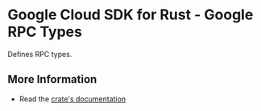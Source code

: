 # Google Cloud SDK for Rust - Google RPC Types

<!-- Code generated by sidekick. DO NOT EDIT. -->

Defines RPC types.

## More Information

* Read the [crate's documentation](https://docs.rs/gcp-sdk-rpc/latest/gcp-sdk-rpc)
